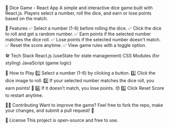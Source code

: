 🎲 Dice Game - React App
A simple and interactive dice game built with React.js. Players select a number, roll the dice, and earn or lose points based on the match.

🚀 Features
✅ Select a number (1-6) before rolling the dice.
✅ Click the dice to roll and get a random number.
✅ Earn points if the selected number matches the dice roll.
✅ Lose points if the selected number doesn't match.
✅ Reset the score anytime.
✅ View game rules with a toggle option.


🛠 Tech Stack
React.js (useState for state management)
CSS Modules (for styling)
JavaScript (game logic)



📜 How to Play
1️⃣ Select a number (1-6) by clicking a button.
2️⃣ Click the dice image to roll.
3️⃣ If your selected number matches the dice roll, you earn points! 🎉
4️⃣ If it doesn’t match, you lose points. 😞
5️⃣ Click Reset Score to restart anytime.


👨‍💻 Contributing
Want to improve the game? Feel free to fork the repo, make your changes, and submit a pull request! 🎯

📜 License
This project is open-source and free to use.

